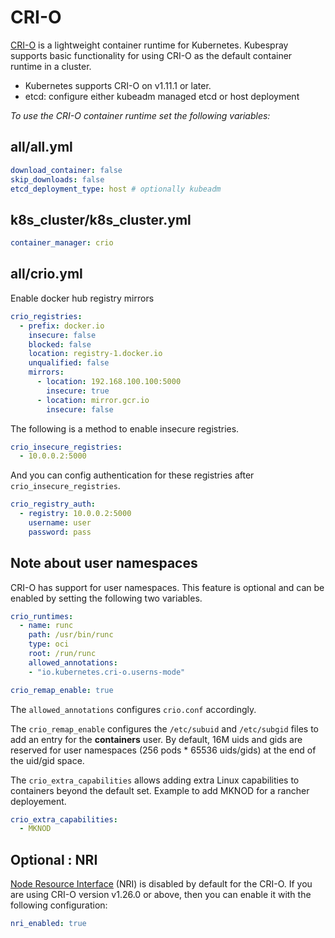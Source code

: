 # CRI-O

[CRI-O] is a lightweight container runtime for Kubernetes.
Kubespray supports basic functionality for using CRI-O as the default container runtime in a cluster.

* Kubernetes supports CRI-O on v1.11.1 or later.
* etcd: configure either kubeadm managed etcd or host deployment

_To use the CRI-O container runtime set the following variables:_

## all/all.yml

```yaml
download_container: false
skip_downloads: false
etcd_deployment_type: host # optionally kubeadm
```

## k8s_cluster/k8s_cluster.yml

```yaml
container_manager: crio
```

## all/crio.yml

Enable docker hub registry mirrors

```yaml
crio_registries:
  - prefix: docker.io
    insecure: false
    blocked: false
    location: registry-1.docker.io
    unqualified: false
    mirrors:
      - location: 192.168.100.100:5000
        insecure: true
      - location: mirror.gcr.io
        insecure: false
```

[CRI-O]: https://cri-o.io/

The following is a method to enable insecure registries.

```yaml
crio_insecure_registries:
  - 10.0.0.2:5000
```

And you can config authentication for these registries after `crio_insecure_registries`.

```yaml
crio_registry_auth:
  - registry: 10.0.0.2:5000
    username: user
    password: pass
```

## Note about user namespaces

CRI-O has support for user namespaces. This feature is optional and can be enabled by setting the following two variables.

```yaml
crio_runtimes:
  - name: runc
    path: /usr/bin/runc
    type: oci
    root: /run/runc
    allowed_annotations:
    - "io.kubernetes.cri-o.userns-mode"

crio_remap_enable: true
```

The `allowed_annotations` configures `crio.conf` accordingly.

The `crio_remap_enable` configures the `/etc/subuid` and `/etc/subgid` files to add an entry for the **containers** user.
By default, 16M uids and gids are reserved for user namespaces (256 pods * 65536 uids/gids) at the end of the uid/gid space.

The `crio_extra_capabilities` allows adding extra Linux capabilities to containers beyond the default set. 
Example to add MKNOD for a rancher deployement.

```yaml
crio_extra_capabilities:
  - MKNOD
```

## Optional : NRI

[Node Resource Interface](https://github.com/containerd/nri) (NRI) is disabled by default for the CRI-O. If you
are using CRI-O version v1.26.0 or above, then you can enable it with the
following configuration:

```yaml
nri_enabled: true
```
